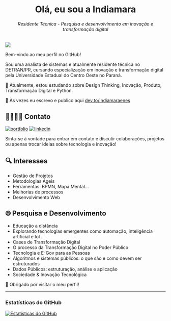 <h1 align="center">Olá, eu sou a Indiamara</h1>
<h6 align="center"><i>Residente Técnica - Pesquisa e desenvolvimento em inovação e transformação digital</i></h6>

![](https://komarev.com/ghpvc/?username=indiamaraenes&color=ff69b4)

Bem-vindo ao meu perfil no GitHub!

Sou uma analista de sistemas e atualmente residente técnica no DETRAN/PR, cursando especialização em inovação e transformação digital pela Universidade Estadual do Centro Oeste no Paraná.

🌱 Atualmente, estou estudando sobre Design Thinking, Inovação, Produto, Transformação Digital e Python.

📖 Às vezes eu escrevo e publico aqui [dev.to/indiamaraenes](https://dev.to/indiamaraenes)

## 🫱🏼‍🫲🏽 Contato
[![portfolio](https://img.shields.io/badge/portfolio-000?style=for-the-badge&logo=ko-fi&logoColor=white)](https://beacons.ai/indiamara)
[![linkedin](https://img.shields.io/badge/linkedin-0A66C2?style=for-the-badge&logo=linkedin&logoColor=white)](https://www.linkedin.com/in/indiamara/)

Sinta-se à vontade para entrar em contato e discutir colaborações, projetos ou apenas trocar ideias sobre tecnologia e inovação!

##  🔍 Interesses
- Gestão de Projetos
- Metodologias Ágeis
- Ferramentas: BPMN, Mapa Mental...
- Melhorias de processos
- Desenvolvimento Web

## 🌐 Pesquisa e Desenvolvimento
- Educação a distância
- Explorando tecnologias emergentes como automação, inteligência artificial e IoT.
- Cases de Transformação Digital
- O processo da Transformação Digital no Poder Público
- Tecnologia e E-Gov para as Pessoas
- Algoritmos e sistemas públicos: o que são e como devem ser estruturados
- Dados Públicos: estruturação, análise e aplicação
- Sociedade & Inovação Tecnológica

💓 Obrigado por visitar o meu perfil!


---
### Estatísticas do GitHub
[![Estatísticas do GitHub](https://github-readme-stats.vercel.app/api?username=indiamaraenes&show_icons=true&theme=dark)](https://github.com/indiamaraenes)
